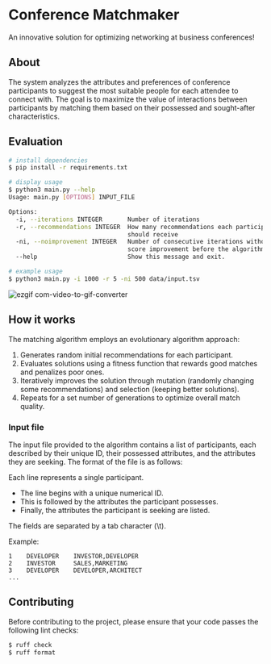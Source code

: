 # Conference Matchmaker
An innovative solution for optimizing networking at business conferences!

## About
The system analyzes the attributes and preferences of conference participants to suggest the most suitable people for each attendee to connect with. The goal is to maximize the value of interactions between participants by matching them based on their possessed and sought-after characteristics.

## Evaluation
```bash
# install dependencies
$ pip install -r requirements.txt

# display usage
$ python3 main.py --help
Usage: main.py [OPTIONS] INPUT_FILE

Options:
  -i, --iterations INTEGER       Number of iterations
  -r, --recommendations INTEGER  How many recommendations each participant
                                 should receive
  -ni, --noimprovement INTEGER   Number of consecutive iterations without
                                 score improvement before the algorithm stops
  --help                         Show this message and exit.

# example usage
$ python3 main.py -i 1000 -r 5 -ni 500 data/input.tsv
```
![ezgif com-video-to-gif-converter](https://github.com/user-attachments/assets/4b36198a-e79a-4b12-bca2-bc18216041fd)
## How it works
The matching algorithm employs an evolutionary algorithm approach:

1. Generates random initial recommendations for each participant.
2. Evaluates solutions using a fitness function that rewards good matches and penalizes poor ones.
3. Iteratively improves the solution through mutation (randomly changing some recommendations) and selection (keeping better solutions).
4. Repeats for a set number of generations to optimize overall match quality.

### Input file
The input file provided to the algorithm contains a list of participants, each described by their unique ID, their possessed attributes, and the attributes they are seeking. The format of the file is as follows:

Each line represents a single participant.
- The line begins with a unique numerical ID.
- This is followed by the attributes the participant possesses.
- Finally, the attributes the participant is seeking are listed.

The fields are separated by a tab character (\t). 

Example:
```tsv
1    DEVELOPER    INVESTOR,DEVELOPER
2    INVESTOR     SALES,MARKETING
3    DEVELOPER    DEVELOPER,ARCHITECT
...
```

## Contributing
Before contributing to the project, please ensure that your code passes the following lint checks:
```bash
$ ruff check 
$ ruff format
```

